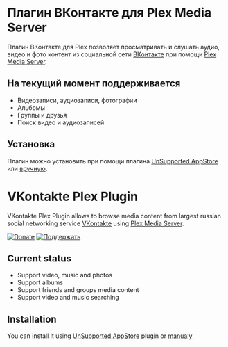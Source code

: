 Плагин ВКонтакте для Plex Media Server
=====

Плагин ВКонтакте для Plex позволяет просматривать и слушать аудио, видео и фото контент из социальной сети [ВКонтакте](http://vk.com/) при помощи [Plex Media Server](http://plex.tv/).


На текущий момент поддерживается
-------

* Видеозаписи, аудиозаписи, фотографии
* Альбомы
* Группы и друзья
* Поиск видео и аудиозаписей


Установка
-------
Плагин можно установить при помощи плагина [UnSupported AppStore](https://forums.plex.tv/index.php/topic/25523-unsupported-as-in-totally-unofficial-appstore/) или [вручную](https://support.plex.tv/hc/en-us/articles/201187656-How-do-I-manually-install-a-channel-).


VKontakte Plex Plugin
=====

VKontakte Plex Plugin allows to browse media content from largest russian social networking service [VKontakte](http://vk.com/) using [Plex Media Server](http://plex.tv/).


[![Donate](http://storage5.static.itmages.com/i/14/1206/h_1417885701_6519792_bb39979c38.png)](https://www.paypal.com/cgi-bin/webscr?cmd=_donations&business=27YXJGA4W5VP4&lc=RU&item_name=KOL%27s%20Plex%20VKontakte%20Plugin&item_number=VKontakte%2ebundle&currency_code=USD&bn=PP%2dDonationsBF%3abtn_donateCC_LG%2egif%3aNonHosted "Donate for project support")         [![Поддержать](http://storage6.static.itmages.com/i/14/1206/h_1417885181_1364213_1508537bad.png)](https://money.yandex.ru/embed/shop.xml?account=410012666604862&quickpay=shop&payment-type-choice=on&writer=seller&targets=%D0%9F%D0%BE%D0%B4%D0%B4%D0%B5%D1%80%D0%B6%D0%BA%D0%B0+Plex+VKontakte+Plugin&targets-hint=&default-sum=300&button-text=03&comment=on&hint=%D0%92%D0%B0%D1%88%D0%B8+%D0%BF%D0%BE%D0%B6%D0%B5%D0%BB%D0%B0%D0%BD%D0%B8%D1%8F&successURL=https%3A%2F%2Fgithub.com%2Fkolsys%2FVKontakte.bundle "Поддержкать проект")


Current status
-------

* Support video, music and photos
* Support albums
* Support friends and groups media content
* Support video and music searching


Installation
-------

You can install it using [UnSupported AppStore](https://forums.plex.tv/index.php/topic/25523-unsupported-as-in-totally-unofficial-appstore/) plugin or [manualy](https://support.plex.tv/hc/en-us/articles/201187656-How-do-I-manually-install-a-channel-)

